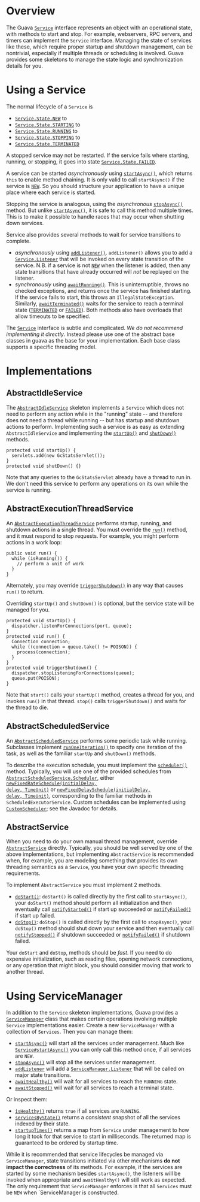 # Overview #
The Guava <a href='http://docs.guava-libraries.googlecode.com/git-history/release/javadoc/com/google/common/util/concurrent/Service.html'><code>Service</code></a> interface represents an object with an operational state, with methods to start and stop.  For example, webservers, RPC servers, and timers can implement the `Service` interface.  Managing the state of services like these, which require proper startup and shutdown management, can be nontrivial, especially if multiple threads or scheduling is involved.  Guava provides some skeletons to manage the state logic and synchronization details for you.

# Using a Service #

The normal lifecycle of a `Service` is

  * <a href='http://docs.guava-libraries.googlecode.com/git-history/release/javadoc/com/google/common/util/concurrent/Service.State.html#NEW'><code>Service.State.NEW</code></a> to
  * <a href='http://docs.guava-libraries.googlecode.com/git-history/release/javadoc/com/google/common/util/concurrent/Service.State.html#STARTING'><code>Service.State.STARTING</code></a> to
  * <a href='http://docs.guava-libraries.googlecode.com/git-history/release/javadoc/com/google/common/util/concurrent/Service.State.html#RUNNING'><code>Service.State.RUNNING</code></a> to
  * <a href='http://docs.guava-libraries.googlecode.com/git-history/release/javadoc/com/google/common/util/concurrent/Service.State.html#STOPPING'><code>Service.State.STOPPING</code></a> to
  * <a href='http://docs.guava-libraries.googlecode.com/git-history/release/javadoc/com/google/common/util/concurrent/Service.State.html#TERMINATED'><code>Service.State.TERMINATED</code></a>

A stopped service may not be restarted.  If the service fails where starting, running, or stopping, it goes into state <a href='http://docs.guava-libraries.googlecode.com/git-history/release/javadoc/com/google/common/util/concurrent/Service.State.html#FAILED'><code>Service.State.FAILED</code></a>.

A service can be started _asynchronously_ using <a href='http://docs.guava-libraries.googlecode.com/git-history/release/javadoc/com/google/common/util/concurrent/Service.html#startAsync()'><code>startAsync()</code></a>, which returns `this` to enable method chaining.  It is only valid to call `startAsync()` if the service is <a href='http://docs.guava-libraries.googlecode.com/git-history/release/javadoc/com/google/common/util/concurrent/Service.State.html#NEW'><code>NEW</code></a>.  So you should structure your application to have a unique place where each service is started.

Stopping the service is analogous, using the _asynchronous_ <a href='http://docs.guava-libraries.googlecode.com/git-history/release/javadoc/com/google/common/util/concurrent/Service.html#stopAsync()'><code>stopAsync()</code></a> method.  But unlike <a href='http://docs.guava-libraries.googlecode.com/git-history/release/javadoc/com/google/common/util/concurrent/Service.html#startAsync()'><code>startAsync()</code></a>, it is safe to call this method multiple times.  This is to make it possible to handle races that may occur when shutting down services.

Service also provides several methods to wait for service transitions to complete.
  * _asynchronously_ using <a href='http://docs.guava-libraries.googlecode.com/git-history/release/javadoc/com/google/common/util/concurrent/Service.html#addListener()'><code>addListener()</code></a>.  `addListener()` allows you to add a <a href='http://docs.guava-libraries.googlecode.com/git-history/release/javadoc/com/google/common/util/concurrent/Service.Listener.html'><code>Service.Listener</code></a> that will be invoked on every state transition of the service.  N.B. if a service is not <a href='http://docs.guava-libraries.googlecode.com/git-history/release/javadoc/com/google/common/util/concurrent/Service.State.html#NEW'><code>NEW</code></a> when the listener is added, then any state transitions that have already occurred will _not_ be replayed on the listener.
  * _synchronously_ using <a href='http://docs.guava-libraries.googlecode.com/git-history/release/javadoc/com/google/common/util/concurrent/Service.html#awaitRunning()'><code>awaitRunning()</code></a>.  This is uninterruptible, throws no checked exceptions, and returns once the service has finished starting.  If the service fails to start, this throws an `IllegalStateException`.  Similarly, <a href='http://docs.guava-libraries.googlecode.com/git-history/release/javadoc/com/google/common/util/concurrent/Service.html#awaitTerminated()'><code>awaitTerminated()</code></a> waits for the service to reach a terminal state (<a href='http://docs.guava-libraries.googlecode.com/git-history/release/javadoc/com/google/common/util/concurrent/Service.State.html#TERMINATED'><code>TERMINATED</code></a> or <a href='http://docs.guava-libraries.googlecode.com/git-history/release/javadoc/com/google/common/util/concurrent/Service.State.html#FAILED'><code>FAILED</code></a>).  Both methods also have overloads that allow timeouts to be specified.

The <a href='http://docs.guava-libraries.googlecode.com/git-history/release/javadoc/com/google/common/util/concurrent/Service.html'><code>Service</code></a> interface is subtle and complicated.  _We do not recommend implementing it directly_.  Instead please use one of the abstract base classes in guava as the base for your implementation.  Each base class supports a specific threading model.

# Implementations #
## AbstractIdleService ##
The <a href='http://docs.guava-libraries.googlecode.com/git-history/release/javadoc/com/google/common/util/concurrent/AbstractIdleService.html'><code>AbstractIdleService</code></a> skeleton implements a `Service` which does not need to perform any action while in the "running" state -- and therefore does not need a thread while running -- but has startup and shutdown actions to perform.  Implementing such a service is as easy as extending `AbstractIdleService` and implementing the <a href='http://docs.guava-libraries.googlecode.com/git-history/release/javadoc/com/google/common/util/concurrent/AbstractIdleService.html#startUp()'><code>startUp()</code></a> and <a href='http://docs.guava-libraries.googlecode.com/git-history/release/javadoc/com/google/common/util/concurrent/AbstractIdleService.html#shutDown()'><code>shutDown()</code></a> methods.

```
protected void startUp() {
  servlets.add(new GcStatsServlet());
}
protected void shutDown() {}
```

Note that any queries to the `GcStatsServlet` already have a thread to run in.  We don't need this service to perform any operations on its own while the service is running.

## AbstractExecutionThreadService ##
An <a href='http://docs.guava-libraries.googlecode.com/git-history/release/javadoc/com/google/common/util/concurrent/AbstractExecutionThreadService.html'><code>AbstractExecutionThreadService</code></a> performs startup, running, and shutdown actions in a single thread.  You must override the <a href='http://docs.guava-libraries.googlecode.com/git-history/release/javadoc/com/google/common/util/concurrent/AbstractExecutionThreadService.html#run()'><code>run()</code></a> method, and it must respond to stop requests.  For example, you might perform actions in a work loop:

```
public void run() {
  while (isRunning()) {
    // perform a unit of work
  }
}
```

Alternately, you may override <a href='http://docs.guava-libraries.googlecode.com/git-history/release/javadoc/com/google/common/util/concurrent/AbstractExecutionThreadService.html#triggerShutdown()'><code>triggerShutdown()</code></a> in any way that causes `run()` to return.

Overriding `startUp()` and `shutDown()` is optional, but the service state will be managed for you.

```
protected void startUp() {
  dispatcher.listenForConnections(port, queue);
}
protected void run() {
  Connection connection;
  while ((connection = queue.take() != POISON)) {
    process(connection);
  }
}
protected void triggerShutdown() {
  dispatcher.stopListeningForConnections(queue);
  queue.put(POISON);
}
```

Note that `start()` calls your `startUp()` method, creates a thread for you, and invokes `run()` in that thread.  `stop()` calls `triggerShutdown()` and waits for the thread to die.

## AbstractScheduledService ##
An <a href='http://docs.guava-libraries.googlecode.com/git-history/release/javadoc/com/google/common/util/concurrent/AbstractScheduledService.html'><code>AbstractScheduledService</code></a> performs some periodic task while running.  Subclasses implement <a href='http://docs.guava-libraries.googlecode.com/git-history/release/javadoc/com/google/common/util/concurrent/AbstractScheduledService.html#runOneIteration()'><code>runOneIteration()</code></a> to specify one iteration of the task, as well as the familiar `startUp` and `shutDown()` methods.

To describe the execution schedule, you must implement the <a href='http://docs.guava-libraries.googlecode.com/git-history/release/javadoc/com/google/common/util/concurrent/AbstractScheduledService.html#scheduler()'><code>scheduler()</code></a> method.  Typically, you will use one of the provided schedules from <a href='http://docs.guava-libraries.googlecode.com/git-history/release/javadoc/com/google/common/util/concurrent/AbstractScheduledService.Scheduler.html'><code>AbstractScheduledService.Scheduler</code></a>, either <a href='http://docs.guava-libraries.googlecode.com/git-history/release/javadoc/com/google/common/util/concurrent/AbstractScheduledService.Scheduler.html#newFixedRateSchedule(long, long, java.util.concurrent.TimeUnit)'><code>newFixedRateSchedule(initialDelay, delay, TimeUnit)</code></a> or <a href='http://docs.guava-libraries.googlecode.com/git-history/release/javadoc/com/google/common/util/concurrent/AbstractScheduledService.Scheduler.html#newFixedDelaySchedule(long, long, java.util.concurrent.TimeUnit)'><code>newFixedDelaySchedule(initialDelay, delay, TimeUnit)</code></a>, corresponding to the familiar methods in `ScheduledExecutorService`.  Custom schedules can be implemented using <a href='http://docs.guava-libraries.googlecode.com/git-history/release/javadoc/com/google/common/util/concurrent/AbstractScheduledService.CustomScheduler.html'><code>CustomScheduler</code></a>; see the Javadoc for details.

## AbstractService ##
When you need to do your own manual thread management, override <a href='http://docs.guava-libraries.googlecode.com/git-history/release/javadoc/com/google/common/util/concurrent/AbstractService.html'><code>AbstractService</code></a> directly. Typically, you should be well served by one of the above implementations, but implementing `AbstractService` is recommended when, for example, you are modeling something that provides its own threading semantics as a `Service`, you have your own specific threading requirements.

To implement `AbstractService` you must implement 2 methods.
  * <a href='http://docs.guava-libraries.googlecode.com/git-history/release/javadoc/com/google/common/util/concurrent/AbstractService.html#doStart()'><code>doStart()</code></a>:  `doStart()` is called directly by the first call to `startAsync()`, your `doStart()` method should perform all initialization and then eventually call <a href='http://docs.guava-libraries.googlecode.com/git-history/release/javadoc/com/google/common/util/concurrent/AbstractService.html#notifyStarted()'><code>notifyStarted()</code></a> if start up succeeded or <a href='http://docs.guava-libraries.googlecode.com/git-history/release/javadoc/com/google/common/util/concurrent/AbstractService.html#notifyFailed(java.lang.Throwable)'><code>notifyFailed()</code></a> if start up failed.
  * <a href='http://docs.guava-libraries.googlecode.com/git-history/release/javadoc/com/google/common/util/concurrent/AbstractService.html#doStop()'><code>doStop()</code></a>:  `doStop()` is called directly by the first call to `stopAsync()`, your `doStop()` method should shut down your service and then eventually call <a href='http://docs.guava-libraries.googlecode.com/git-history/release/javadoc/com/google/common/util/concurrent/AbstractService.html#notifyStopped()'><code>notifyStopped()</code></a> if shutdown succeeded or <a href='http://docs.guava-libraries.googlecode.com/git-history/release/javadoc/com/google/common/util/concurrent/AbstractService.html#notifyFailed(java.lang.Throwable)'><code>notifyFailed()</code></a> if shutdown failed.

Your `doStart` and `doStop`, methods should be _fast_.  If you need to do expensive initialization, such as reading files, opening network connections, or any operation that might block, you should consider moving that work to another thread.

# Using ServiceManager #

In addition to the `Service` skeleton implementations, Guava provides a <a href='http://docs.guava-libraries.googlecode.com/git-history/release/javadoc/com/google/common/util/concurrent/ServiceManager.html'><code>ServiceManager</code></a> class that makes certain operations involving multiple `Service` implementations easier.  Create a new `ServiceManager` with a collection of `Services`.  Then you can manage them:

  * <a href='http://docs.guava-libraries.googlecode.com/git-history/release/javadoc/com/google/common/util/concurrent/ServiceManager.html#startAsync()'><code>startAsync()</code></a> will start all the services under management. Much like <a href='http://docs.guava-libraries.googlecode.com/git-history/release/javadoc/com/google/common/util/concurrent/Service.html#startAsync()'><code>Service#startAsync()</code></a> you can only call this method once, if all services are `NEW`.
  * <a href='http://docs.guava-libraries.googlecode.com/git-history/release/javadoc/com/google/common/util/concurrent/ServiceManager.html#stopAsync()'><code>stopAsync()</code></a> will stop all the services under management.
  * <a href='http://docs.guava-libraries.googlecode.com/git-history/release/javadoc/com/google/common/util/concurrent/ServiceManager.html#addListener(com.google.common.util.concurrent.ServiceManager.Listener, java.util.concurrent.Executor)'><code>addListener</code></a> will add a <a href='http://docs.guava-libraries.googlecode.com/git-history/release/javadoc/com/google/common/util/concurrent/ServiceManager.Listener.html'><code>ServiceManager.Listener</code></a> that will be called on major state transitions.
  * <a href='http://docs.guava-libraries.googlecode.com/git-history/release/javadoc/com/google/common/util/concurrent/ServiceManager.html#awaitHealthy()'><code>awaitHealthy()</code></a> will wait for all services to reach the `RUNNING` state.
  * <a href='http://docs.guava-libraries.googlecode.com/git-history/release/javadoc/com/google/common/util/concurrent/ServiceManager.html#awaitStopped()'><code>awaitStopped()</code></a> will wait for all services to reach a terminal state.

Or inspect them:
  * <a href='http://docs.guava-libraries.googlecode.com/git-history/release/javadoc/com/google/common/util/concurrent/ServiceManager.html#isHealthy()'><code>isHealthy()</code></a> returns `true` if all services are `RUNNING`.
  * <a href='http://docs.guava-libraries.googlecode.com/git-history/release/javadoc/com/google/common/util/concurrent/ServiceManager.html#servicesByState()'><code>servicesByState()</code></a> returns a _consistent_ snapshot of all the services indexed by their state.
  * <a href='http://docs.guava-libraries.googlecode.com/git-history/release/javadoc/com/google/common/util/concurrent/ServiceManager.html#startupTimes()'><code>startupTimes()</code></a> returns a map from `Service` under management to how long it took for that service to start in milliseconds.  The returned map is guaranteed to be ordered by startup time.

While it is recommended that service lifecycles be managed via `ServiceManager`, state transitions initiated via other mechanisms **do not impact the correctness** of its methods. For example, if the services are started by some mechanism besides `startAsync()`, the listeners will be invoked when appropriate and `awaitHealthy()` will still work as expected.  The only requirement that `ServiceManager` enforces is that all `Services` must be `NEW` when `ServiceManager is constructed.